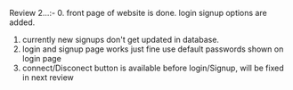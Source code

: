 Review 2...:-
0. front page of website is done. login signup options are added.
1. currently new signups don't get updated in database.
2. login and signup page works just fine use default passwords shown on login page
3. connect/Disconect button is available before login/Signup, will be fixed in next review
